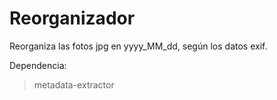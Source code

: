 # Reorganizador
Reorganiza las fotos jpg en yyyy_MM_dd, según los datos exif.

Dependencia:
> metadata-extractor
